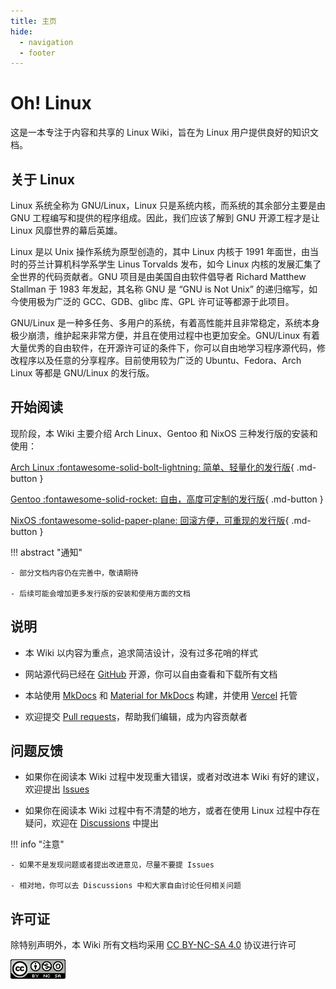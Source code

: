 ```yaml
---
title: 主页
hide:
  - navigation
  - footer
---
```


# **Oh! Linux**

这是一本专注于内容和共享的 Linux Wiki，旨在为 Linux 用户提供良好的知识文档。

## 关于 Linux

Linux 系统全称为 GNU/Linux，Linux 只是系统内核，而系统的其余部分主要是由 GNU 工程编写和提供的程序组成。因此，我们应该了解到 GNU 开源工程才是让 Linux 风靡世界的幕后英雄。

Linux 是以 Unix 操作系统为原型创造的，其中 Linux 内核于 1991 年面世，由当时的芬兰计算机科学系学生 Linus Torvalds 发布，如今 Linux 内核的发展汇集了全世界的代码贡献者。GNU 项目是由美国自由软件倡导者 Richard Matthew Stallman 于 1983 年发起，其名称 GNU 是 “GNU is Not Unix” 的递归缩写，如今使用极为广泛的 GCC、GDB、glibc 库、GPL 许可证等都源于此项目。

GNU/Linux 是一种多任务、多用户的系统，有着高性能并且非常稳定，系统本身极少崩溃，维护起来非常方便，并且在使用过程中也更加安全。GNU/Linux 有着大量优秀的自由软件，在开源许可证的条件下，你可以自由地学习程序源代码，修改程序以及任意的分享程序。目前使用较为广泛的 Ubuntu、Fedora、Arch Linux 等都是 GNU/Linux 的发行版。

## 开始阅读

现阶段，本 Wiki 主要介绍 Arch Linux、Gentoo 和 NixOS 三种发行版的安装和使用：

[Arch Linux :fontawesome-solid-bolt-lightning: 简单、轻量化的发行版](archlinux/index.md){ .md-button }

[Gentoo :fontawesome-solid-rocket: 自由，高度可定制的发行版](gentoo/index.md){ .md-button }

[NixOS :fontawesome-solid-paper-plane: 回滚方便，可重现的发行版](nixos/index.md){ .md-button }


!!! abstract "通知"
    
    - 部分文档内容仍在完善中，敬请期待

    - 后续可能会增加更多发行版的安装和使用方面的文档

## 说明

- 本 Wiki 以内容为重点，追求简洁设计，没有过多花哨的样式

- 网站源代码已经在 [GitHub](https://github.com/oranhext/oh-linux-wiki) 开源，你可以自由查看和下载所有文档

- 本站使用 [MkDocs](https://www.mkdocs.org/) 和 [Material for MkDocs](https://squidfunk.github.io/mkdocs-material/) 构建，并使用 [Vercel](https://vercel.com/) 托管

- 欢迎提交 [Pull requests](https://github.com/oranhext/oh-linux-wiki/pulls)，帮助我们编辑，成为内容贡献者

## 问题反馈

- 如果你在阅读本 Wiki 过程中发现重大错误，或者对改进本 Wiki 有好的建议，欢迎提出 [Issues](https://github.com/oranhext/oh-linux-wiki/issues)

- 如果你在阅读本 Wiki 过程中有不清楚的地方，或者在使用 Linux 过程中存在疑问，欢迎在 [Discussions](https://github.com/oranhext/oh-linux-wiki/discussions) 中提出

!!! info "注意"

    - 如果不是发现问题或者提出改进意见，尽量不要提 Issues
    
    - 相对地，你可以去 Discussions 中和大家自由讨论任何相关问题

## 许可证

除特别声明外，本 Wiki 所有文档均采用 [CC BY-NC-SA 4.0](https://creativecommons.org/licenses/by-nc-sa/4.0/deed.zh) 协议进行许可

<a rel="license" href="https://creativecommons.org/licenses/by-nc-sa/4.0/deed.zh"><img alt="知识共享许可协议" style="border-width:0" src="assets/images/License.png" /></a>